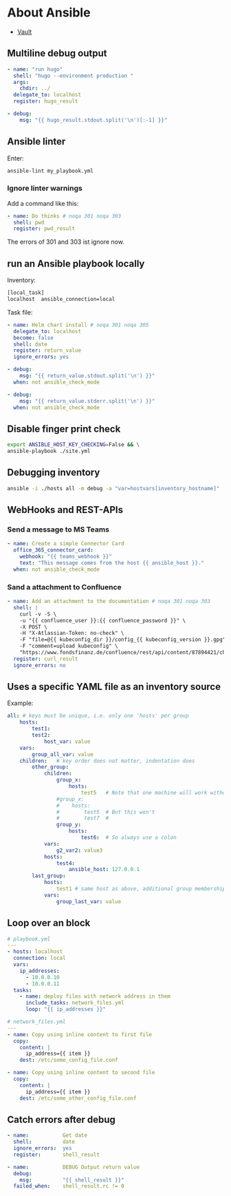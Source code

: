 About Ansible
=============

* [Vault](vault.md)


Multiline debug output
----------------------

```yaml
- name: "run hugo"
  shell: "hugo --environment production "
  args:
    chdir: ../
  delegate_to: localhost
  register: hugo_result

- debug:
    msg: "{{ hugo_result.stdout.split('\n')[:-1] }}"
```


Ansible linter
--------------

Enter:

```bash
ansible-lint my_playbook.yml
```

### Ignore linter warnings

Add a command like this:

```yaml
- name: Do thinks # noqa 301 noqa 303
  shell: pwd
  register: pwd_result
```

The errors of 301 and 303 ist ignore now.

run an Ansible playbook locally
-------------------------------

Inventory:

```bash
[local_task]
localhost  ansible_connection=local
```

Task file:

```yaml
- name: Helm chart install # noqa 301 noqa 305
  delegate_to: localhost
  become: false
  shell: date
  register: return_value
  ignore_errors: yes

- debug:
    msg: "{{ return_value.stdout.split('\n') }}"
  when: not ansible_check_mode

- debug:
    msg: "{{ return_value.stderr.split('\n') }}"
  when: not ansible_check_mode
```

Disable finger print check
--------------------------

```bash
export ANSIBLE_HOST_KEY_CHECKING=False && \
ansible-playbook ./site.yml
```

Debugging inventory
-------------------

```bash
ansible -i ./hosts all -m debug -a "var=hostvars[inventory_hostname]"
```

WebHooks and REST-APIs
----------------------

### Send a message to MS Teams

```yaml
- name: Create a simple Connector Card
  office_365_connector_card:
    webhook: "{{ teams_webhook }}"
    text: "This message comes from the host {{ ansible_host }}."
  when: not ansible_check_mode
```

### Sand a attachment to Confluence

```yaml
- name: Add an attachment to the documentation # noqa 301 noqa 303
  shell: |
    curl -v -S \
    -u "{{ confluence_user }}:{{ confluence_password }}" \
    -X POST \
    -H "X-Atlassian-Token: no-check" \
    -F "file=@{{ kubeconfig_dir }}/config_{{ kubeconfig_version }}.gpg" \
    -F "comment=upload kubeconfig" \
    "https://www.fondsfinanz.de/confluence/rest/api/content/87894421/child/attachment/"
  register: curl_result
  ignore_errors: no
```

Uses a specific YAML file as an inventory source
------------------------------------------------

Example:

```yaml
all: # keys must be unique, i.e. only one 'hosts' per group
    hosts:
        test1:
        test2:
            host_var: value
    vars:
        group_all_var: value
    children:   # key order does not matter, indentation does
        other_group:
            children:
                group_x:
                    hosts:
                        test5   # Note that one machine will work without a colon
                #group_x:
                #    hosts:
                #        test5  # But this won't
                #        test7  #
                group_y:
                    hosts:
                        test6:  # So always use a colon
            vars:
                g2_var2: value3
            hosts:
                test4:
                    ansible_host: 127.0.0.1
        last_group:
            hosts:
                test1 # same host as above, additional group membership
            vars:
                group_last_var: value

```

Loop over an block
------------------


```yaml
# playbook.yml
---
- hosts: localhost
  connection: local
  vars:
    ip_addresses:
      - 10.0.0.10
      - 10.0.0.11
  tasks:
    - name: deploy files with network address in them
      include_tasks: network_files.yml
      loop: "{{ ip_addresses }}"
```

```yaml
# network_files.yml
---
- name: Copy using inline content to first file
  copy:
    content: |
      ip_address={{ item }}
    dest: /etc/some_config_file.conf

- name: Copy using inline content to second file
  copy:
    content: |
      ip_address={{ item }}
    dest: /etc/some_other_config_file.conf
```


Catch errors after debug
------------------------

```yaml
- name:           Get date
  shell:          date
  ignore_errors:  yes
  register:       shell_result

- name:           DEBUG Output return value
  debug:
    msg:          "{{ shell_result }}"
  failed_when:    shell_result.rc != 0

```